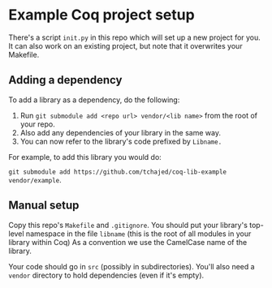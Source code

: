# Example Coq project setup

There's a script `init.py` in this repo which will set up a new project for you. It can also work on an existing project, but note that it overwrites your Makefile.

## Adding a dependency

To add a library as a dependency, do the following:

1. Run `git submodule add <repo url> vendor/<lib name>` from the root of your repo.
2. Also add any dependencies of your library in the same way.
3. You can now refer to the library's code prefixed by `Libname.`

For example, to add this library you would do:

`git submodule add https://github.com/tchajed/coq-lib-example vendor/example`.

## Manual setup

Copy this repo's `Makefile` and `.gitignore`. You should put your library's top-level namespace in the file `libname` (this is the root of all modules in your library within Coq) As a convention we use the CamelCase name of the library.

Your code should go in `src` (possibly in subdirectories). You'll also need a `vendor` directory to hold dependencies (even if it's empty).
